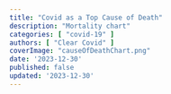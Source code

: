 ```yaml
---
title: "Covid as a Top Cause of Death"
description: "Mortality chart"
categories: [ "covid-19" ]
authors: [ "Clear Covid" ]
coverImage: "causeOfDeathChart.png"
date: '2023-12-30'
published: false
updated: '2023-12-30'
---
```

<script> // usables
	import RecipeCard from '$lib/components/usables/RecipeCard/RecipeCard.svelte';
import CauseOfDeathChart from '$lib/components/internal/projects/CauseOfDeath/CauseOfDeathChart.svelte';
</script>


<CauseOfDeathChart />
